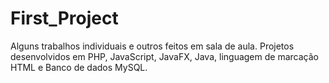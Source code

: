 # First_Project
Alguns trabalhos individuais e outros feitos em sala de aula.
Projetos desenvolvidos em PHP, JavaScript, JavaFX, Java, linguagem de marcação HTML e Banco de dados MySQL.
